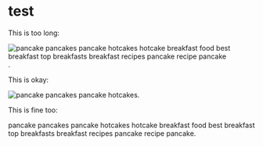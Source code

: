 # test

This is too long:

![pancake pancakes pancake hotcakes hotcake breakfast food best breakfast top breakfasts breakfast recipes pancake recipe pancake](https://github.com/errata-ai/vale/tree/9ce917fd6f68849a2a6eb5338f978709e8ec3096/images/logo.png).

This is okay:

![pancake pancakes pancake hotcakes](https://github.com/errata-ai/vale/tree/9ce917fd6f68849a2a6eb5338f978709e8ec3096/images/logo.png).

This is fine too:

pancake pancakes pancake hotcakes hotcake breakfast food best breakfast top breakfasts breakfast recipes pancake recipe pancake.

